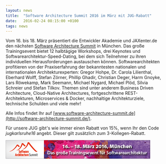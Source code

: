 ```yaml
---
layout: news
title:  "Software Architecture Summit 2016 im März mit JUG-Rabatt"
date:   2016-02-24 08:15:00 +0100
tags: news
---
```


Vom 16. bis 18. März präsentiert die Entwickler Akademie und JAXenter.de den nächsten [Software Architecture Summit](http://software-architecture-summit.de/) in München. Das große Trainingsevent bietet 12 halbtägige Workshops, drei Keynotes und Softwarearchitektur-Speed-Dating, bei dem sich Teilnehmer zu ihren individuellen Herausforderungen austauschen können. Softwarearchitekten profitieren von der Praxiserfahrung der bekanntesten nationalen und internationalen Architekturexperten: Gregor Hohpe, Dr. Carola Lilienthal, Eberhard Wolff, Stefan Zörner, Phillip Ghadir, Christian Deger, Harm Gnoyke, Lars Röwekamp, Mark Seemann, Michael Nygard, Michael Plöd, Silvia Schreier und Stefan Tilkov. Themen sind unter anderem Business Driven Architecture, Cloud-Native Architectures, fortgeschrittene REST-Architekturen, Microservices & Docker, nachhaltige Architekturziele, technische Schulden und viele mehr! 

Alle Infos findet Ihr auf [www.software-architecture-summit.de](http://software-architecture-summit.de/).

Für unsere JUG gibt's wie immer einen Rabatt von 15%, wenn Ihr den Code *jugkarlsruhe16* angebt. Dieser gilt zusätzlich zum 3-Kollegen-Rabatt.

![Software Architecture Summit 2016](/assets/img/banner/software-architecture-summit-2016_468x60.jpg)